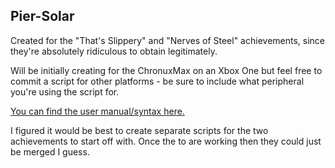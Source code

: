 ## Pier-Solar

Created for the "That's Slippery" and "Nerves of Steel" achievements, since they're absolutely ridiculous to obtain legitimately.

Will be initially creating for the ChronuxMax on an Xbox One but feel free to commit a script for other platforms - be sure to include what peripheral you're using the script for.

[You can find the user manual/syntax here.](https://cronusmax.com/manual/gpc_guide.htm?ms=AgAAAAAAAAI%3D&st=MA%3D%3D&sct=MA%3D%3D&mw=MzIw#)

I figured it would be best to create separate scripts for the two achievements to start off with. Once the to are working then they could just be merged I guess.
